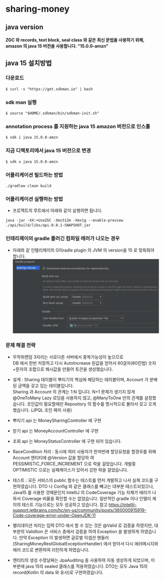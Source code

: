 # sharing-money
## java version
#### ZGC 와 records, text block, seal class 와 같은 최신 문법을 사용하기 위해, amazon 의 java 15 버전을 사용합니다. "15.0.0-amzn"
## java 15 설치방법
### 다운로드
```
$ curl -s "https://get.sdkman.io" | bash
```
### sdk man 실행
```
$ source "$HOME/.sdkman/bin/sdkman-init.sh"
```
### annotation process 를 지원하는 java 15 amazon 버전으로 인스톨
```
$ sdk i java 15.0.0-amzn
```
### 지금 디렉토리에서 java 15 버전으로 변경
```
$ sdk u java 15.0.0-amzn
```
### 어플리케이션 빌드하는 방법
```
./gradlew clean build
```
### 어플리케이션 실행하는 방법
- 프로젝트의 루트에서 아래와 같이 실행하면 됩니다.
```
java -jar -XX:+UseZGC -Xms512m -Xmx1g --enable-preview ./api/build/libs/api-0.0.1-SNAPSHOT.jar
```
### 인테리제이의 gradle 플러긴 컴파일 에러가 나오는 경우
- 아래와 같 인텔리제이의 G이radle plugin 의 JVM 의 version을 15 로 맞춰줘야 합니다.
![superkey](./images/intelliJ-Gradle-Setting.png)

### 문제 해결 전략
- 무작위랜덤 3자리는 서로다른 서버에서 중복가능성이 높으므로  
DB 에서 한번 저장하고 다시 AutoIncrease 된값을 얻어서 60글자(60진법) 숫자+문자의 조합으로 해시값을 만들어 토큰을 생성했습니다.

- 설계 : Sharing 테이블이 뿌리기의 핵심에 해당하는 테이블이며, Account 가 분배된 금액을 갖고 있는 테이블입니다.  
Sharing 과 Account 의 관계는 1:N 입니다.
N+1 문제가 생기지 않게 @OneToMany Lazy 로딩을 사용하지 않고, @ManyToOne 만의 관계를 설정했습니다. 
조인값이 필요할때만 Repository 의 함수를 명시적으로 불러서 갖고 오게 했습니다. (JPQL 조인 패치 사용)

- 뿌리기 api 는 MoneySharingController 에 구현
- 받기 api 는 MoneyAccountController 에 구현
- 조회 api 는 MoneyStatusController 에 구현
되어 있습니다.

- RaceCondition 처리 : 동시에 여러 사용자가 한꺼번에 할당요청을 할경우를 위해 Account 엔티티에 @Version 값을 할당하 
여 PESSIMISTIC_FORCE_INCREMENT 으로 락을 걸었습니다. 개발중 OPTIMISTIC 으로는 실패케이스가 있어서 강한 락을 걸었습니다.
 
- 테스트 : 모든 서비스의 public 함수는 테스트를 먼저 개발하고 나서 실제 코드를 구현하였습니다.
DTO 나 Config 와 같은 클래스를 빼고는 대부분 테스트되었으나, Java15 를 사용한 것때문인지 IntelliJ 의 
CodeCoverage 기능 자체가 에러가 나와서 Coverage 비율을 확인할 수는 없었습니다. 일반적인 gradle 이나 인텔리 제이의 테스트 기능으로는 모두 성공하고 있습니다. 
 참고
https://intellij-support.jetbrains.com/hc/en-us/community/posts/360000915919-Code-coverage-error-under-OpenJDK-11

- 밸리데이션 처리는 입력 DTO 에서 할 수 있는 것은 @Valid 로 검증을 하였지만, 대부분의 Validtion 은 서비스 층에서 
검증을 하여 Exception 을 발생하게 하였습니다.
만약 Exception 이 발생하면 글로벌 익셉션 핸들러(SharingMoneyRestGlobalExceptionHandler) 에서 받아서 다시 에러메시지와 에러 코드로 변환하여
리턴하게 하였습니다. 

- 엔티티의 생성 수정날짜는 JpaAuditing 을 사용하여 자동 생성하게 되었으며, 
이 부분에 java 15의 sealed 클래스를 적용하였습니다. DTO는 모두 Java 15의  record(Kotlin 의 data 와 유사)로 구현하였습니다.
